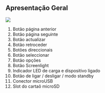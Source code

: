 ## Apresentação Geral
![](http://static.energysistem.com/images/manuals/39225/5693e19abba5b.jpg)

1. Botão página anterior
2. Botão página seguinte
3. Botão actualizar
4. Botão retroceder
5. Botões direccionais
6. Botão seleccionar
7. Botão opções
8. Botão Screenlight
9. Indicador LED de carga e dispositivo ligado
10. Botão de ligar / desligar / modo standby
11. Conector microUSB
12. Slot do cartaõ microSD
